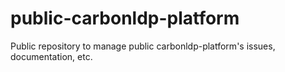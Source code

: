 # public-carbonldp-platform
Public repository to manage public carbonldp-platform's issues, documentation, etc.

